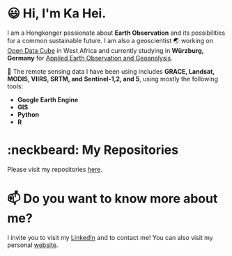 # 😃 Hi, I'm Ka Hei.

I am a Hongkonger passionate about **Earth Observation** and its possibilities for a common sustainable future. I am also a geoscientist 🌏 working on [Open Data Cube](https://datacube.remote-sensing.org/) in West Africa and currently studying in **Würzburg, Germany** for [Applied Earth Observation and Geoanalysis](http://eagle-science.org/about/).

🌱 The remote sensing data I have been using includes **GRACE, Landsat, MODIS, VIIRS, SRTM, and Sentinel-1,2, and 5**, using mostly the following tools:

* **Google Earth Engine**
* **GIS**
* **Python**
* **R**

# :neckbeard: My Repositories

Please visit my repositories [here](https://github.com/pinkychow1010?tab=repositories).

# 📫 Do you want to know more about me?

I invite you to visit my [LinkedIn](https://www.linkedin.com/in/ka-hei-chow-231345188/) and to contact me! You can also visit my personal [website](https://pinkychow1010.github.io/).

<!--
**pinkychow1010/pinkychow1010** is a ✨ _special_ ✨ repository because its `README.md` (this file) appears on your GitHub profile.

Here are some ideas to get you started:

- 🔭 I’m currently working on ...
- 🌱 I’m currently learning ...
- 👯 I’m looking to collaborate on ...
- 🤔 I’m looking for help with ...
- 💬 Ask me about ...
- 📫 How to reach me: ...
- 😄 Pronouns: ...
- ⚡ Fun fact: ...
-->
